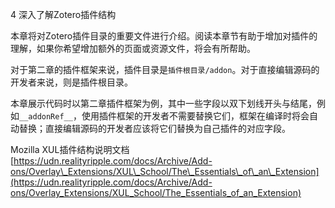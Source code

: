 4 深入了解Zotero插件结构

本章将对Zotero插件目录的重要文件进行介绍。阅读本章节有助于增加对插件的理解，如果你希望增加额外的页面或资源文件，将会有所帮助。

对于第二章的插件框架来说，插件目录是`插件根目录/addon`。对于直接编辑源码的开发者来说，则是插件根目录。

本章展示代码时以第二章插件框架为例，其中一些字段以双下划线开头与结尾，例如`__addonRef__`，使用插件框架的开发者不需要替换它们，框架在编译时将会自动替换；直接编辑源码的开发者应该将它们替换为自己插件的对应字段。

Mozilla XUL插件结构说明文档 [https://udn.realityripple.com/docs/Archive/Add-ons/Overlay\_Extensions/XUL\_School/The\_Essentials\_of\_an\_Extension](https://udn.realityripple.com/docs/Archive/Add-ons/Overlay_Extensions/XUL_School/The_Essentials_of_an_Extension)